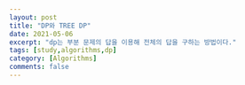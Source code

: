 ```yaml
---
layout: post
title: "DP와 TREE DP"
date: 2021-05-06
excerpt: "dp는 부분 문제의 답을 이용해 전체의 답을 구하는 방법이다."
tags: [study,algorithms,dp]
category: [Algorithms] 
comments: false
---
```


